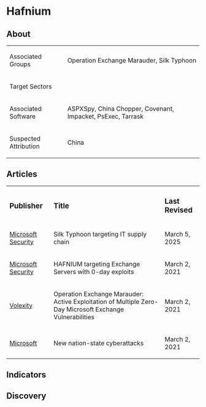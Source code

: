 # Hafnium

## About
<table>
  <tr>
    <td>
      <p>Associated Groups</p>
    </td>
    <td>
      <p>Operation Exchange Marauder, Silk Typhoon</p>
    </td>
  </tr>
  <tr>
    <td>
      <p>Target Sectors</p>
    </td>
    <td>
      <p></p>
    </td>
  </tr>
  <tr>
    <td>
      <p>Associated Software</p>
    </td>
    <td>
      <p>ASPXSpy, China Chopper, Covenant, Impacket, PsExec, Tarrask</p>
    </td>
  </tr>
  <tr>
    <td>
      <p>Suspected Attribution</p>
    </td>
    <td>
      <p>China</p>
    </td>
  </tr>
</table>

## Articles
<table>
  <tr>
    <td>
      <h3>Publisher</h3>
    </td>
    <td>
      <h3>Title</h3>
    </td>
    <td>
      <h3>Last Revised</h3>
    </td>
  </tr>
  <tr>
    <td>
      <a href="https://www.microsoft.com/en-us/security/blog/2025/03/05/silk-typhoon-targeting-it-supply-chain/">Microsoft Security</a>
    </td>
    <td>
      <p>Silk Typhoon targeting IT supply chain</p>
    </td>
    <td>
      <p>March 5, 2025</p>
    </td>
  </tr>
  <tr>
    <td>
      <a href="https://www.microsoft.com/en-us/security/blog/2021/03/02/hafnium-targeting-exchange-servers/">Microsoft Security</a>
    </td>
    <td>
      <p>HAFNIUM targeting Exchange Servers with 0-day exploits</p>
    </td>
    <td>
      March 2, 2021
    </td>
  </tr>
  <tr>
    <td>
      <a href="https://www.volexity.com/blog/2021/03/02/active-exploitation-of-microsoft-exchange-zero-day-vulnerabilities/">Volexity</a>
    </td>
    <td>
      <p>Operation Exchange Marauder: Active Exploitation of Multiple Zero-Day Microsoft Exchange Vulnerabilities</p>
    </td>
    <td>
      <p>March 2, 2021</p>
    </td>
  </tr>
  <tr>
    <td>
      <a href="https://blogs.microsoft.com/on-the-issues/2021/03/02/new-nation-state-cyberattacks/">Microsoft</a>
    </td>
    <td>
      <p>New nation-state cyberattacks</p>
    </td>
    <td>
      <p>March 2, 2021</p>
    </td>
  </tr>
</table>

## Indicators

## Discovery

